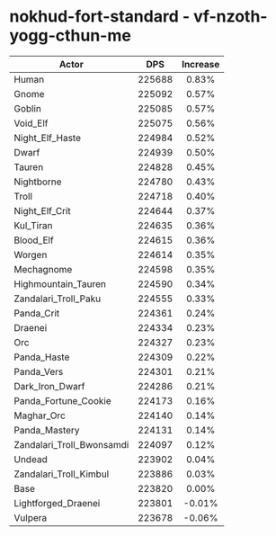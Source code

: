 # nokhud-fort-standard - vf-nzoth-yogg-cthun-me
| Actor | DPS | Increase |
|---|:---:|:---:|
|Human|225688|0.83%|
|Gnome|225092|0.57%|
|Goblin|225085|0.57%|
|Void_Elf|225075|0.56%|
|Night_Elf_Haste|224984|0.52%|
|Dwarf|224939|0.50%|
|Tauren|224828|0.45%|
|Nightborne|224780|0.43%|
|Troll|224718|0.40%|
|Night_Elf_Crit|224644|0.37%|
|Kul_Tiran|224635|0.36%|
|Blood_Elf|224615|0.36%|
|Worgen|224614|0.35%|
|Mechagnome|224598|0.35%|
|Highmountain_Tauren|224590|0.34%|
|Zandalari_Troll_Paku|224555|0.33%|
|Panda_Crit|224361|0.24%|
|Draenei|224334|0.23%|
|Orc|224327|0.23%|
|Panda_Haste|224309|0.22%|
|Panda_Vers|224301|0.21%|
|Dark_Iron_Dwarf|224286|0.21%|
|Panda_Fortune_Cookie|224173|0.16%|
|Maghar_Orc|224140|0.14%|
|Panda_Mastery|224131|0.14%|
|Zandalari_Troll_Bwonsamdi|224097|0.12%|
|Undead|223902|0.04%|
|Zandalari_Troll_Kimbul|223886|0.03%|
|Base|223820|0.00%|
|Lightforged_Draenei|223801|-0.01%|
|Vulpera|223678|-0.06%|
